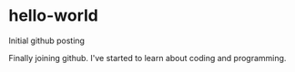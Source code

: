 # hello-world
Initial github posting


Finally joining github. I've started to learn about coding and programming. 
